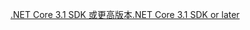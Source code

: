 [<span data-ttu-id="362e3-101">.NET Core 3.1 SDK 或更高版本</span><span class="sxs-lookup"><span data-stu-id="362e3-101">.NET Core 3.1 SDK or later</span></span>](https://dotnet.microsoft.com/download/dotnet-core/3.1)
